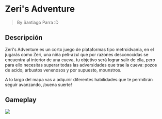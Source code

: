 # Zeri's Adventure
> By Santiago Parra :D

## Descripción
Zeri's Adventure es un corto juego de plataformas tipo metroidvania, en el jugarás como Zeri, una niña peli-azul
que por razones desconocidas se encuentra al interior de una cueva, tu objetivo será lograr salir de ella, pero para
ello necesitas superar todas las adversidades que trae la cueva: pozos de acido, arbustos venenosos y por supuesto, mounstros.

A lo largo del mapa vas a adquirir diferentes habilidades que te permitirán seguir avanzando, ¡buena suerte!


## Gameplay
[![](https://markdown-videos.deta.dev/youtube/cMdAMpP4f-E)](https://youtu.be/cMdAMpP4f-E)
